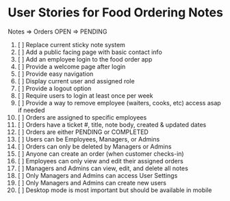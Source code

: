 # User Stories for Food Ordering Notes

Notes => Orders
OPEN => PENDING


1. [ ] Replace current sticky note system
2. [ ] Add a public facing page with basic contact info 
3. [ ] Add an employee login to the food order app 
4. [ ] Provide a welcome page after login 
5. [ ] Provide easy navigation
6. [ ] Display current user and assigned role 
7. [ ] Provide a logout option 
8. [ ] Require users to login at least once per week
9. [ ] Provide a way to remove employee (waiters, cooks, etc) access asap if needed 
10. [ ] Orders are assigned to specific employees 
11. [ ] Orders have a ticket #, title, note body, created & updated dates
12. [ ] Orders are either PENDING or COMPLETED 
13. [ ] Users can be Employees, Managers, or Admins 
14. [ ] Orders can only be deleted by Managers or Admins 
15. [ ] Anyone can create an order (when customer checks-in)
16. [ ] Employees can only view and edit their assigned orders  
17. [ ] Managers and Admins can view, edit, and delete all notes 
18. [ ] Only Managers and Admins can access User Settings 
19. [ ] Only Managers and Admins can create new users 
20. [ ] Desktop mode is most important but should be available in mobile 